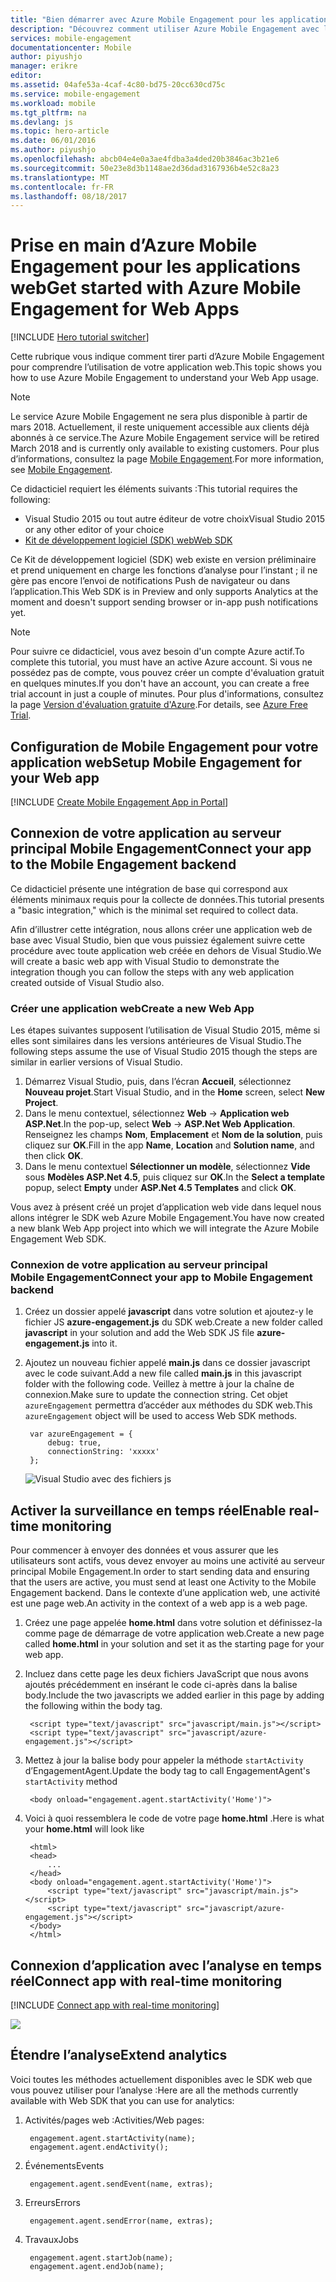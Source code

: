 ```yaml
---
title: "Bien démarrer avec Azure Mobile Engagement pour les applications web | Microsoft Docs"
description: "Découvrez comment utiliser Azure Mobile Engagement avec les fonctions d’analyse et les notifications Push pour les applications web."
services: mobile-engagement
documentationcenter: Mobile
author: piyushjo
manager: erikre
editor: 
ms.assetid: 04afe53a-4caf-4c80-bd75-20cc630cd75c
ms.service: mobile-engagement
ms.workload: mobile
ms.tgt_pltfrm: na
ms.devlang: js
ms.topic: hero-article
ms.date: 06/01/2016
ms.author: piyushjo
ms.openlocfilehash: abcb04e4e0a3ae4fdba3a4ded20b3846ac3b21e6
ms.sourcegitcommit: 50e23e8d3b1148ae2d36dad3167936b4e52c8a23
ms.translationtype: MT
ms.contentlocale: fr-FR
ms.lasthandoff: 08/18/2017
---
```

# <a name="get-started-with-azure-mobile-engagement-for-web-apps"></a><span data-ttu-id="be548-103">Prise en main d’Azure Mobile Engagement pour les applications web</span><span class="sxs-lookup"><span data-stu-id="be548-103">Get started with Azure Mobile Engagement for Web Apps</span></span>
[!INCLUDE [Hero tutorial switcher](../../includes/mobile-engagement-hero-tutorial-switcher.md)]

<span data-ttu-id="be548-104">Cette rubrique vous indique comment tirer parti d’Azure Mobile Engagement pour comprendre l’utilisation de votre application web.</span><span class="sxs-lookup"><span data-stu-id="be548-104">This topic shows you how to use Azure Mobile Engagement to understand your Web App usage.</span></span>

> [!NOTE]
> <span data-ttu-id="be548-105">Le service Azure Mobile Engagement ne sera plus disponible à partir de mars 2018. Actuellement, il reste uniquement accessible aux clients déjà abonnés à ce service.</span><span class="sxs-lookup"><span data-stu-id="be548-105">The Azure Mobile Engagement service will be retired March 2018 and is currently only available to existing customers.</span></span> <span data-ttu-id="be548-106">Pour plus d’informations, consultez la page [Mobile Engagement](https://azure.microsoft.com/en-us/services/mobile-engagement/).</span><span class="sxs-lookup"><span data-stu-id="be548-106">For more information, see [Mobile Engagement](https://azure.microsoft.com/en-us/services/mobile-engagement/).</span></span>

<span data-ttu-id="be548-107">Ce didacticiel requiert les éléments suivants :</span><span class="sxs-lookup"><span data-stu-id="be548-107">This tutorial requires the following:</span></span>

* <span data-ttu-id="be548-108">Visual Studio 2015 ou tout autre éditeur de votre choix</span><span class="sxs-lookup"><span data-stu-id="be548-108">Visual Studio 2015 or any other editor of your choice</span></span>
* [<span data-ttu-id="be548-109">Kit de développement logiciel (SDK) web</span><span class="sxs-lookup"><span data-stu-id="be548-109">Web SDK</span></span>](http://aka.ms/P7b453)

<span data-ttu-id="be548-110">Ce Kit de développement logiciel (SDK) web existe en version préliminaire et prend uniquement en charge les fonctions d’analyse pour l’instant ; il ne gère pas encore l’envoi de notifications Push de navigateur ou dans l’application.</span><span class="sxs-lookup"><span data-stu-id="be548-110">This Web SDK is in Preview and only supports Analytics at the moment and doesn't support sending browser or in-app push notifications yet.</span></span> 

> [!NOTE]
> <span data-ttu-id="be548-111">Pour suivre ce didacticiel, vous avez besoin d'un compte Azure actif.</span><span class="sxs-lookup"><span data-stu-id="be548-111">To complete this tutorial, you must have an active Azure account.</span></span> <span data-ttu-id="be548-112">Si vous ne possédez pas de compte, vous pouvez créer un compte d'évaluation gratuit en quelques minutes.</span><span class="sxs-lookup"><span data-stu-id="be548-112">If you don't have an account, you can create a free trial account in just a couple of minutes.</span></span> <span data-ttu-id="be548-113">Pour plus d'informations, consultez la page [Version d'évaluation gratuite d'Azure](https://azure.microsoft.com/pricing/free-trial/?WT.mc_id=A0E0E5C02&amp;returnurl=http%3A%2F%2Fazure.microsoft.com%2Fen-us%2Fdocumentation%2Farticles%2Fmobile-engagement-web-app-get-started).</span><span class="sxs-lookup"><span data-stu-id="be548-113">For details, see [Azure Free Trial](https://azure.microsoft.com/pricing/free-trial/?WT.mc_id=A0E0E5C02&amp;returnurl=http%3A%2F%2Fazure.microsoft.com%2Fen-us%2Fdocumentation%2Farticles%2Fmobile-engagement-web-app-get-started).</span></span>
> 
> 

## <a name="setup-mobile-engagement-for-your-web-app"></a><span data-ttu-id="be548-114">Configuration de Mobile Engagement pour votre application web</span><span class="sxs-lookup"><span data-stu-id="be548-114">Setup Mobile Engagement for your Web app</span></span>
[!INCLUDE [Create Mobile Engagement App in Portal](../../includes/mobile-engagement-create-app-in-portal-new.md)]

## <span data-ttu-id="be548-115"><a id="connecting-app"></a>Connexion de votre application au serveur principal Mobile Engagement</span><span class="sxs-lookup"><span data-stu-id="be548-115"><a id="connecting-app"></a>Connect your app to the Mobile Engagement backend</span></span>
<span data-ttu-id="be548-116">Ce didacticiel présente une intégration de base qui correspond aux éléments minimaux requis pour la collecte de données.</span><span class="sxs-lookup"><span data-stu-id="be548-116">This tutorial presents a "basic integration," which is the minimal set required to collect data.</span></span>

<span data-ttu-id="be548-117">Afin d’illustrer cette intégration, nous allons créer une application web de base avec Visual Studio, bien que vous puissiez également suivre cette procédure avec toute application web créée en dehors de Visual Studio.</span><span class="sxs-lookup"><span data-stu-id="be548-117">We will create a basic web app with Visual Studio to demonstrate the integration though you can follow the steps with any web application created outside of Visual Studio also.</span></span> 

### <a name="create-a-new-web-app"></a><span data-ttu-id="be548-118">Créer une application web</span><span class="sxs-lookup"><span data-stu-id="be548-118">Create a new Web App</span></span>
<span data-ttu-id="be548-119">Les étapes suivantes supposent l’utilisation de Visual Studio 2015, même si elles sont similaires dans les versions antérieures de Visual Studio.</span><span class="sxs-lookup"><span data-stu-id="be548-119">The following steps assume the use of Visual Studio 2015 though the steps are similar in earlier versions of Visual Studio.</span></span> 

1. <span data-ttu-id="be548-120">Démarrez Visual Studio, puis, dans l’écran **Accueil**, sélectionnez **Nouveau projet**.</span><span class="sxs-lookup"><span data-stu-id="be548-120">Start Visual Studio, and in the **Home** screen, select **New Project**.</span></span>
2. <span data-ttu-id="be548-121">Dans le menu contextuel, sélectionnez **Web** -> **Application web ASP.Net**.</span><span class="sxs-lookup"><span data-stu-id="be548-121">In the pop-up, select **Web** -> **ASP.Net Web Application**.</span></span> <span data-ttu-id="be548-122">Renseignez les champs **Nom**, **Emplacement** et **Nom de la solution**, puis cliquez sur **OK**.</span><span class="sxs-lookup"><span data-stu-id="be548-122">Fill in the app **Name**, **Location** and  **Solution name**, and then click **OK**.</span></span>
3. <span data-ttu-id="be548-123">Dans le menu contextuel **Sélectionner un modèle**, sélectionnez **Vide** sous **Modèles ASP.Net 4.5**, puis cliquez sur **OK**.</span><span class="sxs-lookup"><span data-stu-id="be548-123">In the **Select a template** popup, select **Empty** under **ASP.Net 4.5 Templates** and click **OK**.</span></span> 

<span data-ttu-id="be548-124">Vous avez à présent créé un projet d’application web vide dans lequel nous allons intégrer le SDK web Azure Mobile Engagement.</span><span class="sxs-lookup"><span data-stu-id="be548-124">You have now created a new blank Web App project into which we will integrate the Azure Mobile Engagement Web SDK.</span></span>

### <a name="connect-your-app-to-mobile-engagement-backend"></a><span data-ttu-id="be548-125">Connexion de votre application au serveur principal Mobile Engagement</span><span class="sxs-lookup"><span data-stu-id="be548-125">Connect your app to Mobile Engagement backend</span></span>
1. <span data-ttu-id="be548-126">Créez un dossier appelé **javascript** dans votre solution et ajoutez-y le fichier JS **azure-engagement.js** du SDK web.</span><span class="sxs-lookup"><span data-stu-id="be548-126">Create a new folder called **javascript** in your solution and add the Web SDK JS file **azure-engagement.js** into it.</span></span> 
2. <span data-ttu-id="be548-127">Ajoutez un nouveau fichier appelé **main.js** dans ce dossier javascript avec le code suivant.</span><span class="sxs-lookup"><span data-stu-id="be548-127">Add a new file called **main.js** in this javascript folder with the following code.</span></span> <span data-ttu-id="be548-128">Veillez à mettre à jour la chaîne de connexion.</span><span class="sxs-lookup"><span data-stu-id="be548-128">Make sure to update the connection string.</span></span> <span data-ttu-id="be548-129">Cet objet `azureEngagement` permettra d’accéder aux méthodes du SDK web.</span><span class="sxs-lookup"><span data-stu-id="be548-129">This `azureEngagement` object will be used to access Web SDK methods.</span></span> 
   
        var azureEngagement = {
            debug: true,
            connectionString: 'xxxxx'
        };
   
    ![Visual Studio avec des fichiers js][1]

## <a name="enable-real-time-monitoring"></a><span data-ttu-id="be548-131">Activer la surveillance en temps réel</span><span class="sxs-lookup"><span data-stu-id="be548-131">Enable real-time monitoring</span></span>
<span data-ttu-id="be548-132">Pour commencer à envoyer des données et vous assurer que les utilisateurs sont actifs, vous devez envoyer au moins une activité au serveur principal Mobile Engagement.</span><span class="sxs-lookup"><span data-stu-id="be548-132">In order to start sending data and ensuring that the users are active, you must send at least one Activity to the Mobile Engagement backend.</span></span> <span data-ttu-id="be548-133">Dans le contexte d’une application web, une activité est une page web.</span><span class="sxs-lookup"><span data-stu-id="be548-133">An activity in the context of a web app is a web page.</span></span> 

1. <span data-ttu-id="be548-134">Créez une page appelée **home.html** dans votre solution et définissez-la comme page de démarrage de votre application web.</span><span class="sxs-lookup"><span data-stu-id="be548-134">Create a new page called **home.html** in your solution and set it as the starting page for your web app.</span></span> 
2. <span data-ttu-id="be548-135">Incluez dans cette page les deux fichiers JavaScript que nous avons ajoutés précédemment en insérant le code ci-après dans la balise body.</span><span class="sxs-lookup"><span data-stu-id="be548-135">Include the two javascripts we added earlier in this page by adding the following within the body tag.</span></span> 
   
        <script type="text/javascript" src="javascript/main.js"></script>
        <script type="text/javascript" src="javascript/azure-engagement.js"></script>
3. <span data-ttu-id="be548-136">Mettez à jour la balise body pour appeler la méthode `startActivity` d’EngagementAgent.</span><span class="sxs-lookup"><span data-stu-id="be548-136">Update the body tag to call EngagementAgent's `startActivity` method</span></span>
   
        <body onload="engagement.agent.startActivity('Home')">
4. <span data-ttu-id="be548-137">Voici à quoi ressemblera le code de votre page **home.html** .</span><span class="sxs-lookup"><span data-stu-id="be548-137">Here is what your **home.html** will look like</span></span>
   
        <html>
        <head>
            ...
        </head>
        <body onload="engagement.agent.startActivity('Home')">
            <script type="text/javascript" src="javascript/main.js"></script>
            <script type="text/javascript" src="javascript/azure-engagement.js"></script>
        </body>
        </html>

## <a name="connect-app-with-real-time-monitoring"></a><span data-ttu-id="be548-138">Connexion d’application avec l’analyse en temps réel</span><span class="sxs-lookup"><span data-stu-id="be548-138">Connect app with real-time monitoring</span></span>
[!INCLUDE [Connect app with real-time monitoring](../../includes/mobile-engagement-connect-app-with-monitor.md)]

  ![][2]

## <a name="extend-analytics"></a><span data-ttu-id="be548-139">Étendre l’analyse</span><span class="sxs-lookup"><span data-stu-id="be548-139">Extend analytics</span></span>
<span data-ttu-id="be548-140">Voici toutes les méthodes actuellement disponibles avec le SDK web que vous pouvez utiliser pour l’analyse :</span><span class="sxs-lookup"><span data-stu-id="be548-140">Here are all the methods currently available with Web SDK that you can use for analytics:</span></span>

1. <span data-ttu-id="be548-141">Activités/pages web :</span><span class="sxs-lookup"><span data-stu-id="be548-141">Activities/Web pages:</span></span>
   
        engagement.agent.startActivity(name);
        engagement.agent.endActivity();
2. <span data-ttu-id="be548-142">Événements</span><span class="sxs-lookup"><span data-stu-id="be548-142">Events</span></span>
   
        engagement.agent.sendEvent(name, extras);
3. <span data-ttu-id="be548-143">Erreurs</span><span class="sxs-lookup"><span data-stu-id="be548-143">Errors</span></span>
   
        engagement.agent.sendError(name, extras);
4. <span data-ttu-id="be548-144">Travaux</span><span class="sxs-lookup"><span data-stu-id="be548-144">Jobs</span></span>
   
        engagement.agent.startJob(name);
        engagement.agent.endJob(name);

<!-- Images. -->
[1]: ./media/mobile-engagement-web-app-get-started/visual-studio-solution-js.png
[2]: ./media/mobile-engagement-web-app-get-started/session.png


